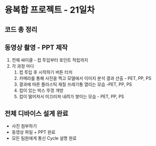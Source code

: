# 융복합 프로젝트 - 21일차



## 코드 총 정리



## 동영상 촬영 - PPT 제작



1. 전체 싸이클 - 컵 투입부터 포인트 적립까지
2. 각 과정 마다
   1. 컵 투입 후 시작하기 버튼 터치
   2. 카메라를 통해 사진을 찍고 모델에서 이미지 분석 결과 산출 - PET, PP, PS
   3. 결과에 따른 플라스틱 재질 쓰레기통 열리는 모습 -PET, PP, PS
   4. 컵이 있는 박스 뚜껑 개방
   5. 컵이 떨어져서 미끄러져 내려가 쌓이는 모습 - PET, PP, PS



## 전체 디바이스 설계 완료

* 사진 첨부하기
* 동영상 파일 + PPT 완료
* 모든 팀원에게 통신 Cycle 설명 완료